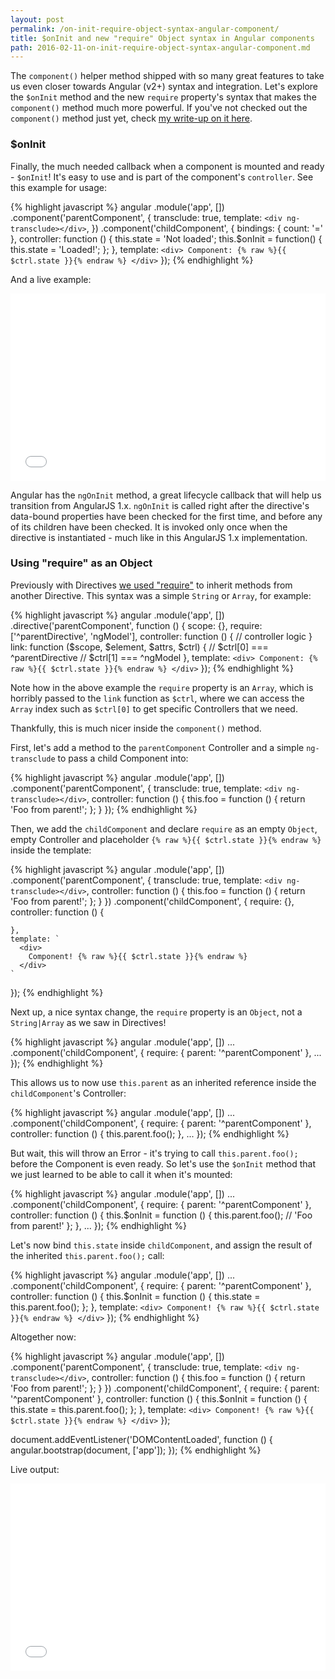 ```yaml
---
layout: post
permalink: /on-init-require-object-syntax-angular-component/
title: $onInit and new "require" Object syntax in Angular components
path: 2016-02-11-on-init-require-object-syntax-angular-component.md
---
```


The `component()` helper method shipped with so many great features to take us even closer towards Angular (v2+) syntax and integration. Let's explore the `$onInit` method and the new `require` property's syntax that makes the `component()` method much more powerful. If you've not checked out the `component()` method just yet, check [my write-up on it here](/exploring-the-angular-1-5-component-method).

### $onInit

Finally, the much needed callback when a component is mounted and ready - `$onInit`! It's easy to use and is part of the component's `controller`. See this example for usage:

{% highlight javascript %}
angular
  .module('app', [])
  .component('parentComponent', {
    transclude: true,
    template: `
      <div ng-transclude></div>
    `,
  })
  .component('childComponent', {
    bindings: {
      count: '='
    },
    controller: function () {
      this.state = 'Not loaded';
      this.$onInit = function() {
        this.state = 'Loaded!';
      };
    },
    template: `
      <div>
        Component: {% raw %}{{ $ctrl.state }}{% endraw %}
      </div>
    `
  });
{% endhighlight %}

And a live example:

<iframe width="100%" height="300" src="//jsfiddle.net/toddmotto/f1y8u4yj/embedded/result,js,html" allowfullscreen="allowfullscreen" frameborder="0"></iframe>

Angular has the `ngOnInit` method, a great lifecycle callback that will help us transition from AngularJS 1.x. `ngOnInit` is called right after the directive's data-bound properties have been checked for the first time, and before any of its children have been checked. It is invoked only once when the directive is instantiated - much like in this AngularJS 1.x implementation.

### Using "require" as an Object

Previously with Directives [we used "require"](/directive-to-directive-communication-with-require) to inherit methods from another Directive. This syntax was a simple `String` or `Array`, for example:

{% highlight javascript %}
angular
  .module('app', [])
  .directive('parentComponent', function () {
    scope: {},
    require: ['^parentDirective', 'ngModel'],
    controller: function () {
      // controller logic
    }
    link: function ($scope, $element, $attrs, $ctrl) {
      // $ctrl[0] === ^parentDirective
      // $ctrl[1] === ^ngModel
    },
    template: `
      <div>
        Component: {% raw %}{{ $ctrl.state }}{% endraw %}
      </div>
    `
  });
{% endhighlight %}

Note how in the above example the `require` property is an `Array`, which is horribly passed to the `link` function as `$ctrl`, where we can access the `Array` index such as `$ctrl[0]` to get specific Controllers that we need.

Thankfully, this is much nicer inside the `component()` method.

First, let's add a method to the `parentComponent` Controller and a simple `ng-transclude` to pass a child Component into:

{% highlight javascript %}
angular
  .module('app', [])
  .component('parentComponent', {
    transclude: true,
    template: `
      <div ng-transclude></div>
    `,
    controller: function () {
      this.foo = function () {
        return 'Foo from parent!';
      };
    }
  });
{% endhighlight %}

Then, we add the `childComponent` and declare `require` as an empty `Object`, empty Controller and placeholder `{% raw %}{{ $ctrl.state }}{% endraw %}` inside the template:

{% highlight javascript %}
angular
  .module('app', [])
  .component('parentComponent', {
    transclude: true,
    template: `
      <div ng-transclude></div>
    `,
    controller: function () {
      this.foo = function () {
        return 'Foo from parent!';
      };
    }
  })
  .component('childComponent', {
    require: {},
    controller: function () {

    },
    template: `
      <div>
        Component! {% raw %}{{ $ctrl.state }}{% endraw %}
      </div>
    `
  });
{% endhighlight %}

Next up, a nice syntax change, the `require` property is an `Object`, not a `String|Array` as we saw in Directives!

{% highlight javascript %}
angular
  .module('app', [])
  ...
  .component('childComponent', {
    require: {
      parent: '^parentComponent'
    },
    ...
  });
{% endhighlight %}

This allows us to now use `this.parent` as an inherited reference inside the `childComponent`'s Controller:

{% highlight javascript %}
angular
  .module('app', [])
  ...
  .component('childComponent', {
    require: {
      parent: '^parentComponent'
    },
    controller: function () {
      this.parent.foo();
    },
    ...
  });
{% endhighlight %}

But wait, this will throw an Error - it's trying to call `this.parent.foo();` before the Component is even ready. So let's use the `$onInit` method that we just learned to be able to call it when it's mounted:

{% highlight javascript %}
angular
  .module('app', [])
  ...
  .component('childComponent', {
    require: {
      parent: '^parentComponent'
    },
    controller: function () {
      this.$onInit = function () {
        this.parent.foo(); // 'Foo from parent!'
      };
    },
    ...
  });
{% endhighlight %}

Let's now bind `this.state` inside `childComponent`, and assign the result of the inherited `this.parent.foo();` call:

{% highlight javascript %}
angular
  .module('app', [])
  ...
  .component('childComponent', {
    require: {
      parent: '^parentComponent'
    },
    controller: function () {
      this.$onInit = function () {
        this.state = this.parent.foo();
      };
    },
    template: `
      <div>
        Component! {% raw %}{{ $ctrl.state }}{% endraw %}
      </div>
    `
  });
{% endhighlight %}

Altogether now:

{% highlight javascript %}
angular
  .module('app', [])
  .component('parentComponent', {
    transclude: true,
    template: `
      <div ng-transclude></div>
    `,
    controller: function () {
      this.foo = function () {
        return 'Foo from parent!';
      };
    }
  })
  .component('childComponent', {
    require: {
      parent: '^parentComponent'
    },
    controller: function () {
      this.$onInit = function () {
        this.state = this.parent.foo();
      };
    },
    template: `
      <div>
        Component! {% raw %}{{ $ctrl.state }}{% endraw %}
      </div>
    `
  });

document.addEventListener('DOMContentLoaded', function () {
  angular.bootstrap(document, ['app']);
});
{% endhighlight %}

Live output:

<iframe width="100%" height="300" src="//jsfiddle.net/toddmotto/zz21eh4k/embedded/result,js,html" allowfullscreen="allowfullscreen" frameborder="0"></iframe>
